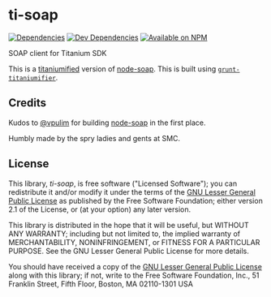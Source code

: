ti-soap
=======

[![Dependencies](https://david-dm.org/smclab/ti-soap/status.svg?style=flat-square)](https://david-dm.org/smclab/ti-soap#info=dependencies)
[![Dev Dependencies](https://david-dm.org/smclab/ti-soap/dev-status.svg?style=flat-square)](https://david-dm.org/smclab/ti-soap#info=devDependencies)
[![Available on NPM](https://img.shields.io/npm/v/ti-soap.svg?style=flat-square)](https://www.npmjs.org/package/ti-soap)

SOAP client for Titanium SDK

This is a [titaniumified][ti] version of [node-soap][ns]. This is built using [`grunt-titaniumifier`][gti].

[ti]: https://github.com/smclab/titaniumifier
[gti]: https://github.com/smclab/grunt-titaniumifier

Credits
-------

Kudos to [@vpulim][vpulim] for building [node-soap][ns] in the first place.

[vpulim]: https://github.com/vpulim
[ns]: https://github.com/vpulim/node-soap

Humbly made by the spry ladies and gents at SMC.


License
-------

This library, *ti-soap*, is free software ("Licensed Software"); you can
redistribute it and/or modify it under the terms of the [GNU Lesser General
Public License](http://www.gnu.org/licenses/lgpl-2.1.html) as published by the
Free Software Foundation; either version 2.1 of the License, or (at your
option) any later version.

This library is distributed in the hope that it will be useful, but WITHOUT ANY
WARRANTY; including but not limited to, the implied warranty of MERCHANTABILITY,
NONINFRINGEMENT, or FITNESS FOR A PARTICULAR PURPOSE. See the GNU Lesser General
Public License for more details.

You should have received a copy of the [GNU Lesser General Public
License](http://www.gnu.org/licenses/lgpl-2.1.html) along with this library; if
not, write to the Free Software Foundation, Inc., 51 Franklin Street, Fifth
Floor, Boston, MA 02110-1301 USA
